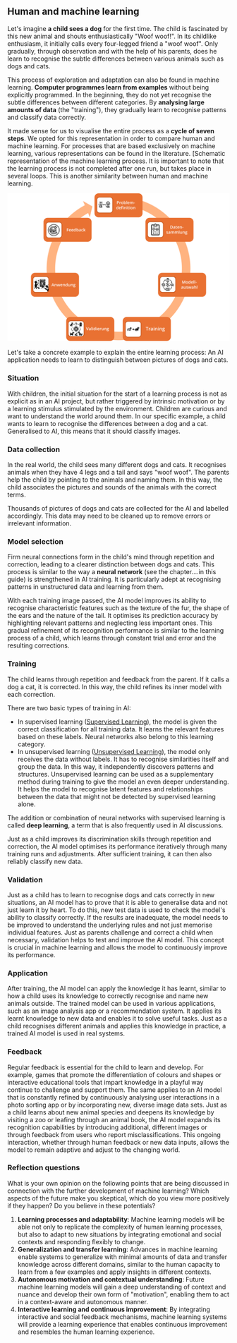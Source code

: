 ## Human and machine learning ##

Let's imagine **a child sees a dog** for the first time. The child is fascinated by this new animal and shouts enthusiastically "Woof woof!". In its childlike enthusiasm, it initially calls every four-legged friend a "woof woof". Only gradually, through observation and with the help of his parents, does he learn to recognise the subtle differences between various animals such as dogs and cats.

This process of exploration and adaptation can also be found in machine learning. **Computer programmes learn from examples** without being explicitly programmed. In the beginning, they do not yet recognise the subtle differences between different categories. By **analysing large amounts of data** (the "training"), they gradually learn to recognise patterns and classify data correctly.

It made sense for us to visualise the entire process as a **cycle of seven steps**. We opted for this representation in order to compare human and machine learning. For processes that are based exclusively on machine learning, various representations can be found in the literature. [Schematic representation of the machine learning process. It is important to note that the learning process is not completed after one run, but takes place in several loops. This is another similarity between human and machine learning.

![Human and machine learning](images/human-and-machine-learning.png)

Let's take a concrete example to explain the entire learning process: An AI application needs to learn to distinguish between pictures of dogs and cats.

### Situation

With children, the initial situation for the start of a learning process is not as explicit as in an AI project, but rather triggered by intrinsic motivation or by a learning stimulus stimulated by the environment. Children are curious and want to understand the world around them. In our specific example, a child wants to learn to recognise the differences between a dog and a cat. Generalised to AI, this means that it should classify images.

### Data collection

In the real world, the child sees many different dogs and cats. It recognises animals when they have 4 legs and a tail and says "woof woof". The parents help the child by pointing to the animals and naming them. In this way, the child associates the pictures and sounds of the animals with the correct terms.
   
Thousands of pictures of dogs and cats are collected for the AI and labelled accordingly. This data may need to be cleaned up to remove errors or irrelevant information.

### Model selection

Firm neural connections form in the child's mind through repetition and correction, leading to a clearer distinction between dogs and cats. This process is similar to the way a **neural network** (see the chapter....in this guide) is strengthened in AI training. It is particularly adept at recognising patterns in unstructured data and learning from them.
   
With each training image passed, the AI model improves its ability to recognise characteristic features such as the texture of the fur, the shape of the ears and the nature of the tail. It optimises its prediction accuracy by highlighting relevant patterns and neglecting less important ones. This gradual refinement of its recognition performance is similar to the learning process of a child, which learns through constant trial and error and the resulting corrections.

### Training

The child learns through repetition and feedback from the parent. If it calls a dog a cat, it is corrected. In this way, the child refines its inner model with each correction.
   
There are two basic types of training in AI:

- In supervised learning ([Supervised Learning](https://en.wikipedia.org/wiki/Supervised_learning)), the model is given the correct classification for all training data. It learns the relevant features based on these labels. Neural networks also belong to this learning category.
- In unsupervised learning ([Unsupervised Learning](https://en.wikipedia.org/wiki/Unsupervised_learning)), the model only receives the data without labels. It has to recognise similarities itself and group the data. In this way, it independently discovers patterns and structures. Unsupervised learning can be used as a supplementary method during training to give the model an even deeper understanding. It helps the model to recognise latent features and relationships between the data that might not be detected by supervised learning alone.

The addition or combination of neural networks with supervised learning is called **deep learning**, a term that is also frequently used in AI discussions.

Just as a child improves its discrimination skills through repetition and correction, the AI model optimises its performance iteratively through many training runs and adjustments. After sufficient training, it can then also reliably classify new data.

### Validation

Just as a child has to learn to recognise dogs and cats correctly in new situations, an AI model has to prove that it is able to generalise data and not just learn it by heart. To do this, new test data is used to check the model's ability to classify correctly. If the results are inadequate, the model needs to be improved to understand the underlying rules and not just memorise individual features. Just as parents challenge and correct a child when necessary, validation helps to test and improve the AI model. This concept is crucial in machine learning and allows the model to continuously improve its performance.

### Application

After training, the AI model can apply the knowledge it has learnt, similar to how a child uses its knowledge to correctly recognise and name new animals outside. The trained model can be used in various applications, such as an image analysis app or a recommendation system. It applies its learnt knowledge to new data and enables it to solve useful tasks. Just as a child recognises different animals and applies this knowledge in practice, a trained AI model is used in real systems.

### Feedback

Regular feedback is essential for the child to learn and develop. For example, games that promote the differentiation of colours and shapes or interactive educational tools that impart knowledge in a playful way continue to challenge and support them. The same applies to an AI model that is constantly refined by continuously analysing user interactions in a photo sorting app or by incorporating new, diverse image data sets. Just as a child learns about new animal species and deepens its knowledge by visiting a zoo or leafing through an animal book, the AI model expands its recognition capabilities by introducing additional, different images or through feedback from users who report misclassifications. This ongoing interaction, whether through human feedback or new data inputs, allows the model to remain adaptive and adjust to the changing world.

### Reflection questions

What is your own opinion on the following points that are being discussed in connection with the further development of machine learning?  Which aspects of the future make you skeptical, which do you view more positively if they happen? Do you believe in these potentials? 

1. **Learning processes and adaptability**: Machine learning models will be able not only to replicate the complexity of human learning processes, but also to adapt to new situations by integrating emotional and social contexts and responding flexibly to change.
2. **Generalization and transfer learning**: Advances in machine learning enable systems to generalize with minimal amounts of data and transfer knowledge across different domains, similar to the human capacity to learn from a few examples and apply insights in different contexts.
3. **Autonomous motivation and contextual understanding**: Future machine learning models will gain a deep understanding of context and nuance and develop their own form of "motivation", enabling them to act in a context-aware and autonomous manner.
4. **Interactive learning and continuous improvement**: By integrating interactive and social feedback mechanisms, machine learning systems will provide a learning experience that enables continuous improvement and resembles the human learning experience.
